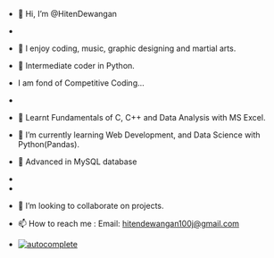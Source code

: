 - 👋 Hi, I’m @HitenDewangan
- 
- 👀 I enjoy coding, music, graphic designing and martial arts.
- 🧩 Intermediate coder in Python.
- I am fond of Competitive Coding...
- 
- 🪸 Learnt Fundamentals of C, C++ and Data Analysis with MS Excel.
- 🌱 I’m currently learning Web Development, and Data Science with Python(Pandas).
- 🐬 Advanced in MySQL database 
- 
- 
- 💞️ I’m looking to collaborate on projects.
- 📫 How to reach me : Email: hitendewangan100j@gmail.com

- [![autocomplete](https://codeium.com/badges/user/hided/autocomplete)](https://codeium.com/profile/hided)


<!---
HitenDewangan/HitenDewangan is a ✨ special ✨ repository because its `README.md` (this file) appears on your GitHub profile.
You can click the Preview link to take a look at your changes.
--->
